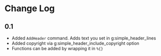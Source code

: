 # Change Log

## 0.1

- Added `AddHeader` command. Adds text you set in g:simple_header_lines
- Added copyright via g:simple_header_include_copyright option
- Functions can be added by wrapping it in `%{}`
